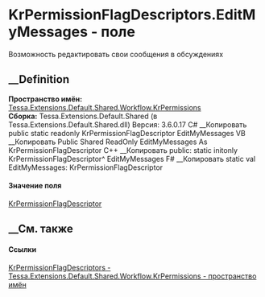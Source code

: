 # KrPermissionFlagDescriptors.EditMyMessages - поле
Возможность редактировать свои сообщения в обсуждениях
## __Definition
 **Пространство имён:**
[Tessa.Extensions.Default.Shared.Workflow.KrPermissions](N_Tessa_Extensions_Default_Shared_Workflow_KrPermissions.htm)  
 **Сборка:** Tessa.Extensions.Default.Shared (в
Tessa.Extensions.Default.Shared.dll) Версия: 3.6.0.17
C# __Копировать
     public static readonly KrPermissionFlagDescriptor EditMyMessages
VB __Копировать
     Public Shared ReadOnly EditMyMessages As KrPermissionFlagDescriptor
C++ __Копировать
     public:
    static initonly KrPermissionFlagDescriptor^ EditMyMessages
F# __Копировать
     static val EditMyMessages: KrPermissionFlagDescriptor
#### Значение поля
[KrPermissionFlagDescriptor](T_Tessa_Extensions_Default_Shared_Workflow_KrPermissions_KrPermissionFlagDescriptor.htm)
##  __См. также
#### Ссылки
[KrPermissionFlagDescriptors -
](T_Tessa_Extensions_Default_Shared_Workflow_KrPermissions_KrPermissionFlagDescriptors.htm)
[Tessa.Extensions.Default.Shared.Workflow.KrPermissions - пространство
имён](N_Tessa_Extensions_Default_Shared_Workflow_KrPermissions.htm)
